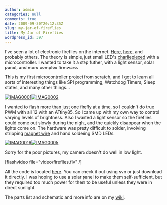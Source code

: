 ```yaml
---
author: admin
categories: null
comments: true
date: 2009-09-30T20:12:35Z
slug: my-jar-of-fireflies
title: My Jar of Fireflies
wordpress_id: 397
---
```


I've seen a lot of electronic fireflies on the internet. [Here](http://negativeacknowledge.com/2008/10/18/led-fireflies-in-a-jar/), [here](http://www.instructables.com/id/Jar-of-Fireflies/), and probably others. The theory is simple, just small LED's [charlieplexed](http://en.wikipedia.org/wiki/Charlieplexing) with a microcontroller. I wanted to take it a step futher, with a light sensor, solar panel, and more complex firmware.

This is my first microcontroller project from scratch, and I got to learn all sorts of interesting things like SPI programming, Watchdog Timers, Sleep states, and many other things...

[![IMAG0001](/uploads/IMAG0001-300x225.jpg)](/uploads/IMAG0001.JPG)[![IMAG0002](/uploads/IMAG0002-300x225-fireflies.jpg)](/uploads/IMAG0002-fireflies.JPG)

I wanted to flash more than just one firefly at a time, so I couldn't do true PWM with all 12 with an ATtiny85. So I came up with my own way to control varying levels of brightness. Also I wanted a light sensor so the fireflies could come out slowly during the night, and the quickly disappear when the lights come on. The hardware was pretty difficult to solder, involving stripping [magnet wire](http://www.radioshack.com/product/index.jsp?productId=2036277) and hand soldering SMD LEDs.

[![IMAG0016](/uploads/IMAG0016-300x225.jpg)](/uploads/IMAG0016.JPG)[![IMAG0005](/uploads/IMAG0005-300x225-fireflies.jpg)](/uploads/IMAG0005-fireflies.JPG)

Sorry for the poor pictures, my camera doesn't do well in low light.

[flashvideo file="video/fireflies.flv" /]

All the code is located [here](https://github.com/solarkennedy/fireflies). You can check it out using svn or just download it directly. I was hoping to use a solar panel to make them self-sufficient, but they required too much power for them to be useful unless they were in direct sunlight.

The parts list and schematic and more info are on my [wiki](http://wiki.xkyle.com/Fireflies).
